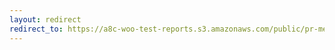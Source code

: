 ```yaml
---
layout: redirect
redirect_to: https://a8c-woo-test-reports.s3.amazonaws.com/public/pr-merge/45532/e2e/index.html
---
```

